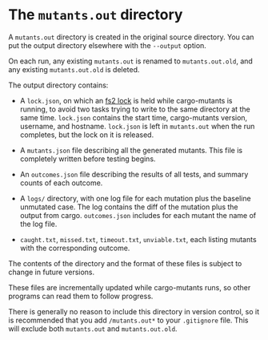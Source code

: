 # The `mutants.out` directory

A `mutants.out` directory is created in the original source directory. You can put the output directory elsewhere with the `--output` option.

On each run, any existing `mutants.out` is renamed to `mutants.out.old`, and any
existing `mutants.out.old` is deleted.

The output directory contains:

* A `lock.json`, on which an [fs2 lock](https://docs.rs/fs2) is held while
  cargo-mutants is running, to avoid two tasks trying to write to the same
  directory at the same time. `lock.json` contains the start time, cargo-mutants
  version, username, and hostname. `lock.json` is left in `mutants.out` when the
  run completes, but the lock on it is released.

* A `mutants.json` file describing all the generated mutants.
  This file is completely written before testing begins.

* An `outcomes.json` file describing the results of all tests,
  and summary counts of each outcome.

* A `logs/` directory, with one log file for each mutation plus the baseline
  unmutated case. The log contains the diff of the mutation plus the output from
  cargo. `outcomes.json` includes for each mutant the name of the log file.

* `caught.txt`, `missed.txt`, `timeout.txt`, `unviable.txt`, each listing mutants with the corresponding outcome.

The contents of the directory and the format of these files is subject to change in future versions.

These files are incrementally updated while cargo-mutants runs, so other programs can read them to follow progress.

There is generally no reason to include this directory in version control, so it is recommended that you add `/mutants.out*` to your `.gitignore` file. This will exclude both `mutants.out` and `mutants.out.old`.